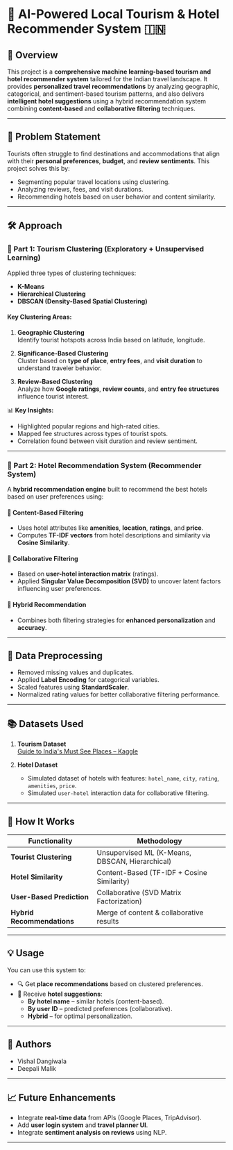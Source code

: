 # 🧠 AI-Powered Local Tourism & Hotel Recommender System 🇮🇳

## 📌 Overview  
This project is a **comprehensive machine learning-based tourism and hotel recommender system** tailored for the Indian travel landscape. It provides **personalized travel recommendations** by analyzing geographic, categorical, and sentiment-based tourism patterns, and also delivers **intelligent hotel suggestions** using a hybrid recommendation system combining **content-based** and **collaborative filtering** techniques.

---

## 🧩 Problem Statement  
Tourists often struggle to find destinations and accommodations that align with their **personal preferences**, **budget**, and **review sentiments**. This project solves this by:
- Segmenting popular travel locations using clustering.
- Analyzing reviews, fees, and visit durations.
- Recommending hotels based on user behavior and content similarity.

---

## 🛠️ Approach  

### 🔹 Part 1: Tourism Clustering (Exploratory + Unsupervised Learning)

Applied three types of clustering techniques:
- **K-Means**
- **Hierarchical Clustering**
- **DBSCAN (Density-Based Spatial Clustering)**

#### Key Clustering Areas:
1. **Geographic Clustering**  
   Identify tourist hotspots across India based on latitude, longitude.

2. **Significance-Based Clustering**  
   Cluster based on **type of place**, **entry fees**, and **visit duration** to understand traveler behavior.

3. **Review-Based Clustering**  
   Analyze how **Google ratings**, **review counts**, and **entry fee structures** influence tourist interest.

📊 **Key Insights:**
- Highlighted popular regions and high-rated cities.
- Mapped fee structures across types of tourist spots.
- Correlation found between visit duration and review sentiment.

---

### 🔹 Part 2: Hotel Recommendation System (Recommender System)

A **hybrid recommendation engine** built to recommend the best hotels based on user preferences using:

#### 🔸 Content-Based Filtering
- Uses hotel attributes like **amenities**, **location**, **ratings**, and **price**.
- Computes **TF-IDF vectors** from hotel descriptions and similarity via **Cosine Similarity**.

#### 🔸 Collaborative Filtering
- Based on **user-hotel interaction matrix** (ratings).
- Applied **Singular Value Decomposition (SVD)** to uncover latent factors influencing user preferences.

#### 🔸 Hybrid Recommendation
- Combines both filtering strategies for **enhanced personalization** and **accuracy**.

---

## 🧼 Data Preprocessing

- Removed missing values and duplicates.
- Applied **Label Encoding** for categorical variables.
- Scaled features using **StandardScaler**.
- Normalized rating values for better collaborative filtering performance.

---

## 📚 Datasets Used

1. **Tourism Dataset**  
   [Guide to India's Must See Places – Kaggle](https://www.kaggle.com/datasets/saketk511/travel-dataset-guide-to-indias-must-see-places)

2. **Hotel Dataset**  
   - Simulated dataset of hotels with features: `hotel_name`, `city`, `rating`, `amenities`, `price`.  
   - Simulated `user-hotel` interaction data for collaborative filtering.

---

## 🚀 How It Works

| Functionality | Methodology |
|---------------|-------------|
| **Tourist Clustering** | Unsupervised ML (K-Means, DBSCAN, Hierarchical) |
| **Hotel Similarity** | Content-Based (TF-IDF + Cosine Similarity) |
| **User-Based Prediction** | Collaborative (SVD Matrix Factorization) |
| **Hybrid Recommendations** | Merge of content & collaborative results |

---

## 💡 Usage

You can use this system to:
- 🔍 Get **place recommendations** based on clustered preferences.
- 🏨 Receive **hotel suggestions**:
  - **By hotel name** – similar hotels (content-based).
  - **By user ID** – predicted preferences (collaborative).
  - **Hybrid** – for optimal personalization.

---

## 👥 Authors  
- Vishal Dangiwala  
- Deepali Malik

---

## 📈 Future Enhancements
- Integrate **real-time data** from APIs (Google Places, TripAdvisor).
- Add **user login system** and **travel planner UI**.
- Integrate **sentiment analysis on reviews** using NLP.

---




